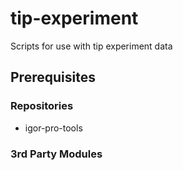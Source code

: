 tip-experiment
==============

Scripts for use with tip experiment data

## Prerequisites ##
### Repositories ###
- igor-pro-tools
### 3rd Party Modules ###
